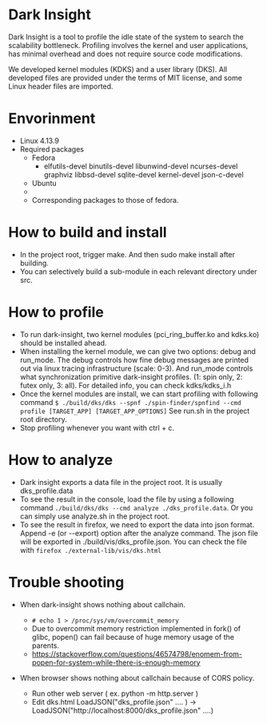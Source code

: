 # Dark Insight

Dark Insight is a tool to profile the idle state of the system to search the scalability bottleneck. Profiling involves the kernel and user applications, has minimal overhead and does not require source code modifications.

We developed kernel modules (KDKS) and a user library (DKS). All developed files are provided under the terms of MIT license, and some Linux header files are imported.

# Envorinment

* Linux 4.13.9
* Required packages
  + Fedora
    - elfutils-devel binutils-devel libunwind-devel ncurses-devel graphviz libbsd-devel sqlite-devel kernel-devel json-c-devel
  + Ubuntu
   -
    - Corresponding packages to those of fedora.

# How to build and install

* In the project root, trigger make. And then sudo make install after building.
* You can selectively build a sub-module in each relevant directory under src.

# How to profile

* To run dark-insight, two kernel modules (pci_ring_buffer.ko and kdks.ko)
  should be installed ahead.
* When installing the kernel module, we can give two options: debug and run_mode.
  The debug controls how fine debug messages are printed out via linux tracing
  infrastructure (scale: 0-3). And run_mode controls what synchronization primitive
  dark-insight profiles. (1: spin only, 2: futex only, 3: all). For detailed info,
  you can check kdks/kdks_i.h
* Once the kernel modules are install, we can start profiling with following command
  `$ ./build/dks/dks --spnf ./spin-finder/spnfind --cmd profile [TARGET_APP] [TARGET_APP_OPTIONS]`
  See run.sh in the project root directory.
* Stop profiling whenever you want with ctrl + c.

# How to analyze

* Dark insight exports a data file in the project root. It is usually dks_profile.data
* To see the result in the console, load the file by using a following command
  `./build/dks/dks --cmd analyze ./dks_profile.data`. Or you can simply use analyze.sh
  in the project root.
* To see the result in firefox, we need to export the data into json format. Append
  -e (or --export) option after the analyze command. The json file will be exported in
  ./build/vis/dks_profile.json. You can check the file with `firefox ./external-lib/vis/dks.html`

# Trouble shooting

* When dark-insight shows nothing about callchain.
  + `# echo 1 > /proc/sys/vm/overcommit_memory`
  + Due to overcommit memory restriction implemented in fork() of glibc,
    popen() can fail because of huge memory usage of the parents.
  + https://stackoverflow.com/questions/46574798/enomem-from-popen-for-system-while-there-is-enough-memory

* When browser shows nothing about callchain because of CORS policy.
  + Run other web server ( ex. python -m http.server ) 
  + Edit dks.html
        LoadJSON("dks_profile.json" .... ) -> LoadJSON("http://localhost:8000/dks_profile.json" ....) 
